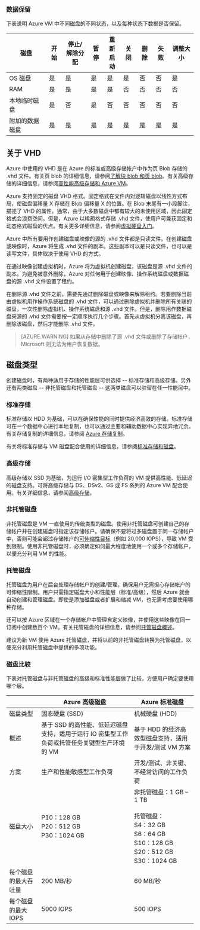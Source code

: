 ### 数据保留 

下表说明 Azure VM 中不同磁盘的不同状态，以及每种状态下数据是否保留。

| 磁盘 | 开始 | 停止/<br>解除分配 | 暂停 | 重新<br>启动 | 关闭<br> | 删除 | 失败 | 调整大小 | 
| ---- | ----- | ---- | ---- | ---- | ----  | ------ | ------- | ------ | 
| OS 磁盘 | 是 | 是 | 是 | 是 | 是 | 否 | 否 | 是 | 
| RAM | 是 | 是 | 是 | 是 | 否 | 否 | 否 | 否 | 
| 本地临时磁盘 | 是 | 否 | 是 | 否 | 否 | 否 | 否 | 否 | 
| 附加的数据磁盘 | 是 | 是 | 是 | 是 | 是 | 是 | 是 | 是 | 

## 关于 VHD

Azure 中使用的 VHD 是在 Azure 的标准或高级存储帐户中作为页 Blob 存储的 .vhd 文件。有关页 blob 的详细信息，请参阅[了解块 blob 和页 blob](https://docs.microsoft.com/rest/api/storageservices/fileservices/Understanding-Block-Blobs--Append-Blobs--and-Page-Blobs/)。有关高级存储的详细信息，请参阅[高性能高级存储和 Azure VM](/documentation/articles/storage-premium-storage/)。

Azure 支持固定的磁盘 VHD 格式。固定格式在文件内对逻辑磁盘以线性方式布局，使磁盘偏移量 X 存储在 Blob 偏移量 X 的位置。在 Blob 末尾有一小段脚注，描述了 VHD 的属性。通常，由于大多数磁盘中都有较大的未使用区域，因此固定格式会浪费空间。但是，Azure 以稀疏格式存储 .vhd 文件，使用户可兼获固定和动态格式磁盘的优点。有关更多详细信息，请参阅[虚拟硬盘入门](https://technet.microsoft.com/zh-cn/library/dd979539.aspx)。

Azure 中所有要用作创建磁盘或映像的源的 .vhd 文件都是只读文件。在创建磁盘或映像时，Azure 将生成 .vhd 文件的副本。这些副本可以是只读文件，也可以是读写文件，具体取决于使用 VHD 的方式。

在通过映像创建虚拟机时，Azure 将为虚拟机创建磁盘，该磁盘是源 .vhd 文件的副本。为避免被意外删除，Azure 对任何用于创建映像、操作系统磁盘或数据磁盘的源 .vhd 文件设置了租约。

在删除源 .vhd 文件之前，需要先通过删除磁盘或映像来解除租约。若要删除当前由虚拟机用作操作系统磁盘的 .vhd 文件，可以通过删除虚拟机并删除所有关联的磁盘，一次性删除虚拟机、操作系统磁盘和源 .vhd 文件。但是，删除用作数据磁盘来源的 .vhd 文件需要按一定顺序执行几个步骤。首先从虚拟机分离该磁盘，再删除该磁盘，然后才能删除 .vhd 文件。

> [AZURE.WARNING]
如果从存储中删除了源 .vhd 文件或删除了存储帐户，Microsoft 则无法为用户恢复数据。
> 

## 磁盘类型 

创建磁盘时，有两种适用于存储的性能层可供选择 -- 标准存储和高级存储。另外还有两类磁盘 -- 非托管磁盘和托管磁盘 -- 这两类磁盘可以驻留在任一性能层中。

### 标准存储 

标准存储以 HDD 为基础，可以在确保性能的同时提供经济高效的存储。标准存储可在一个数据中心进行本地复制，也可以通过主要和辅助数据中心实现异地冗余。有关存储复制的详细信息，请参阅 [Azure 存储复制](/documentation/articles/storage-redundancy/)。

有关将标准存储与 VM 磁盘配合使用的详细信息，请参阅[标准存储和磁盘](/documentation/articles/storage-standard-storage/)。

### 高级存储 

高级存储以 SSD 为基础，为运行 I/O 密集型工作负荷的 VM 提供高性能、低延迟的磁盘支持。可将高级存储与 DS、DSv2、GS 或 FS 系列的 Azure VM 配合使用。有关详细信息，请参阅[高级存储](/documentation/articles/storage-premium-storage/)。

### 非托管磁盘

非托管磁盘是 VM 一直使用的传统类型的磁盘。使用非托管磁盘可创建自己的存储帐户并在创建磁盘时指定该存储帐户。请确保不要将过多磁盘置于同一存储帐户中，否则可能会超过存储帐户的[可伸缩性目标](/documentation/articles/storage-scalability-targets/)（例如 20,000 IOPS），导致 VM 受到限制。使用非托管磁盘时，必须确定如何最大程度地使用一个或多个存储帐户，以便充分利用 VM 的性能。

### 托管磁盘 

托管磁盘为用户在后台处理存储帐户的创建/管理，确保用户无需担心存储帐户的可伸缩性限制。用户只需指定磁盘大小和性能层（标准/高级），然后 Azure 就会自动创建和管理磁盘。即使是添加磁盘或者扩展和缩减 VM，也无需考虑要使用哪种存储。

还可以按 Azure 区域在一个存储帐户中管理自定义映像，并使用这些映像在同一订阅中创建数百个 VM。有关托管磁盘的详细信息，请参阅[托管磁盘概述](/documentation/articles/storage-managed-disks-overview/)。

建议为新 VM 使用 Azure 托管磁盘，并将以前的非托管磁盘转换为托管磁盘，以便充分利用托管磁盘中提供的多项功能。

### 磁盘比较

下表对托管磁盘与非托管磁盘的高级和标准性能层做了比较，方便用户确定要使用哪个层。

| | Azure 高级磁盘 | Azure 标准磁盘 |
|--- | ------------------ | ------------------- |
| 磁盘类型 | 固态硬盘 (SSD) | 机械硬盘 (HDD) |
| 概述 | 基于 SSD 的高性能、低延迟磁盘支持，适用于运行 IO 密集型工作负荷或托管任务关键型生产环境的 VM | 基于 HDD 的经济高效型磁盘支持，适用于开发/测试 VM 方案 |
| 方案 | 生产和性能敏感型工作负荷 | 开发/测试、非关键、<br>不经常访问的工作负荷 |
| 磁盘大小 | P10：128 GB<br>P20：512 GB<br>P30：1024 GB | 非托管磁盘：1 GB – 1 TB <br><br>托管磁盘：<br>S4：32 GB <br>S6：64 GB <br>S10：128 GB <br>S20：512 GB <br>S30：1024 GB |
| 每个磁盘的最大吞吐量 | 200 MB/秒 | 60 MB/秒 |
| 每个磁盘的最大 IOPS | 5000 IOPS | 500 IOPS |

<!---HONumber=Mooncake_0313_2017-->